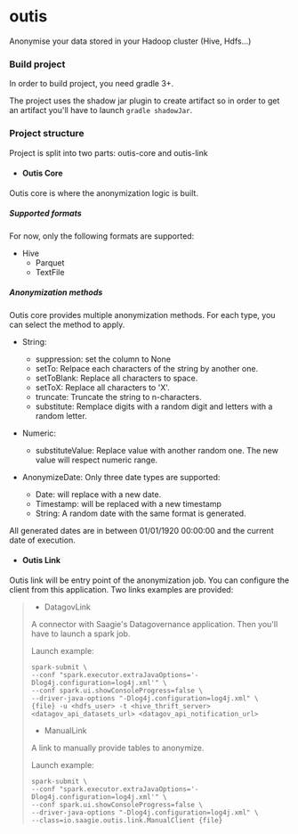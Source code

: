 # outis
Anonymise your data stored in your Hadoop cluster (Hive, Hdfs...) 


### Build project
In order to build project, you need gradle 3+.

The project uses the shadow jar plugin to create artifact so in order to get an artifact you'll have to 
launch `gradle shadowJar`.

### Project structure
Project is split into two parts: outis-core and outis-link

* #### Outis Core
Outis core is where the anonymization logic is built.

##### Supported formats
For now, only the following formats are supported:
* Hive
    * Parquet
    * TextFile

##### Anonymization methods
Outis core provides multiple anonymization methods. For each type, you can select the method to apply.
* String:
    * suppression: set the column to None
    * setTo: Relpace each characters of the string by another one.
    * setToBlank: Replace all characters to space.
    * setToX: Replace all characters to 'X'.
    * truncate: Truncate the string to n-characters.
    * substitute: Remplace digits with a random digit and letters with a random letter.

* Numeric:
    * substituteValue: Replace value with another random one. The new value will respect numeric range.

* AnonymizeDate:
Only three date types are supported:
    * Date: will replace with a new date.
    * Timestamp: will be replaced with a new timestamp
    * String: A random date with the same format is generated.

All generated dates are in between 01/01/1920 00:00:00 and the current date of execution.

* #### Outis Link
Outis link will be entry point of the anonymization job.
You can configure the client from this application.
Two links examples are provided: 
>* DatagovLink
>
> A connector with Saagie's Datagovernance application. Then you'll have to launch a spark job.
>
> Launch example:
> ```
> spark-submit \
> --conf "spark.executor.extraJavaOptions='-Dlog4j.configuration=log4j.xml'" \
> --conf spark.ui.showConsoleProgress=false \
> --driver-java-options "-Dlog4j.configuration=log4j.xml" \
> {file} -u <hdfs_user> -t <hive_thrift_server> <datagov_api_datasets_url> <datagov_api_notification_url>
> ```
>* ManualLink
>
> A link to manually provide tables to anonymize.
>
> Launch example:
> ```
> spark-submit \
> --conf "spark.executor.extraJavaOptions='-Dlog4j.configuration=log4j.xml'" \
> --conf spark.ui.showConsoleProgress=false \
> --driver-java-options "-Dlog4j.configuration=log4j.xml" \
> --class=io.saagie.outis.link.ManualClient {file}
> ``` 


